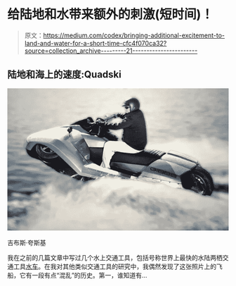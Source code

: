 # 给陆地和水带来额外的刺激(短时间)！

> 原文：<https://medium.com/codex/bringing-additional-excitement-to-land-and-water-for-a-short-time-cfc4f070ca32?source=collection_archive---------21----------------------->

## 陆地和海上的速度:Quadski

![](img/05ad328da033a13ace00244cc26acc4e.png)

吉布斯·夸斯基

我在之前的几篇文章中写过几个水上交通工具，包括号称世界上最快的水陆两栖交通工具[水车](/codex/experience-these-expensive-watertoys-part-3-2b5f68c54525)。在我对其他类似交通工具的研究中，我偶然发现了这张照片上的飞船，它有一段有点“混乱”的历史。第一，谁知道有…